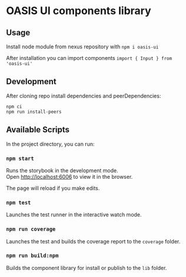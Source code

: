 # OASIS UI components library

## Usage
Install node module from nexus repository with `npm i oasis-ui`

After installation you can import components `import { Input } from 'oasis-ui'`

## Development

After cloning repo install dependencies and peerDependencies:
```
npm ci
npm run install-peers
```
## Available Scripts

In the project directory, you can run:

### `npm start`

Runs the storybook in the development mode.\
Open [http://localhost:6006](http://localhost:6006) to view it in the browser.

The page will reload if you make edits.

### `npm test`

Launches the test runner in the interactive watch mode.

### `npm run coverage`

Launches the test and builds the coverage report to the `coverage` folder.

### `npm run build:npm`

Builds the component library for install or publish to the `lib` folder.
